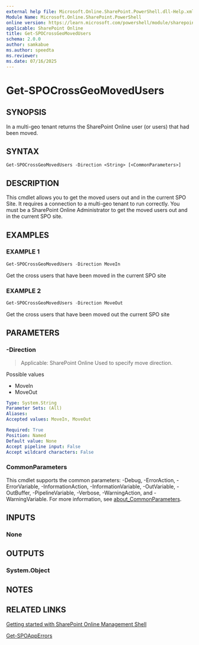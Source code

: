 ```yaml
---
external help file: Microsoft.Online.SharePoint.PowerShell.dll-Help.xml
Module Name: Microsoft.Online.SharePoint.PowerShell
online version: https://learn.microsoft.com/powershell/module/sharepoint-online/get-spocrossgeomovedusers
applicable: SharePoint Online
title: Get-SPOCrossGeoMovedUsers
schema: 2.0.0
author: samkabue
ms.author: speedta
ms.reviewer:
ms.date: 07/16/2025
---
```


# Get-SPOCrossGeoMovedUsers

## SYNOPSIS

In a multi-geo tenant returns the SharePoint Online user (or users) that had been moved.

## SYNTAX

```
Get-SPOCrossGeoMovedUsers -Direction <String> [<CommonParameters>]
```

## DESCRIPTION

This cmdlet allows you to get the moved users out and in the current SPO Site. It requires a connection to a multi-geo tenant to run correctly. You must be a SharePoint Online Administrator to get the moved users out and in the current SPO site.

## EXAMPLES

### EXAMPLE 1

```powershell
Get-SPOCrossGeoMovedUsers -Direction MoveIn
```

Get the cross users that have been moved in the current SPO site

### EXAMPLE 2

```powershell
Get-SPOCrossGeoMovedUsers -Direction MoveOut
```

Get the cross users that have been moved out the current SPO site

## PARAMETERS

### -Direction

> Applicable: SharePoint Online
Used to specify move direction.

Possible values

- MoveIn
- MoveOut

```yaml
Type: System.String
Parameter Sets: (All)
Aliases:
Accepted values: MoveIn, MoveOut

Required: True
Position: Named
Default value: None
Accept pipeline input: False
Accept wildcard characters: False
```

### CommonParameters

This cmdlet supports the common parameters: -Debug, -ErrorAction, -ErrorVariable, -InformationAction, -InformationVariable, -OutVariable, -OutBuffer, -PipelineVariable, -Verbose, -WarningAction, and -WarningVariable. For more information, see [about_CommonParameters](https://go.microsoft.com/fwlink/?LinkID=113216).

## INPUTS

### None

## OUTPUTS

### System.Object

## NOTES

## RELATED LINKS

[Getting started with SharePoint Online Management Shell](/powershell/sharepoint/sharepoint-online/connect-sharepoint-online)

[Get-SPOAppErrors](Get-SPOAppErrors.md)
